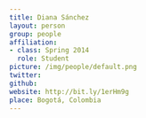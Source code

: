 ```yaml
---
title: Diana Sánchez
layout: person
group: people
affiliation:
- class: Spring 2014
  role: Student
picture: /img/people/default.png
twitter:
github:
website: http://bit.ly/1erHm9g
place: Bogotá, Colombia
---
```

